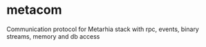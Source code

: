 # metacom
Communication protocol for Metarhia stack with rpc, events, binary streams, memory and db access
